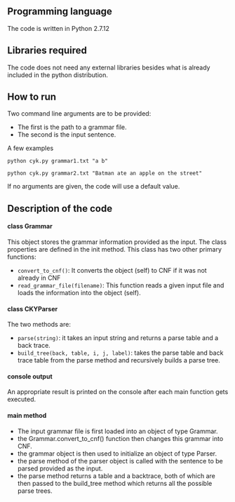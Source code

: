 ## Programming language
The code is written in Python 2.7.12

## Libraries required
The code does not need any external libraries besides what is already included in the python distribution.

## How to run
Two command line arguments are to be provided:
- The first is the path to a grammar file.
- The second is the input sentence.

A few examples
```
python cyk.py grammar1.txt "a b"

python cyk.py grammar2.txt "Batman ate an apple on the street"
```

If no arguments are given, the code will use a default value.
 

## Description of the code
#### class Grammar
This object stores the grammar information provided as the input. The class properties are defined in the init method. This class has two other primary functions:

- ``convert_to_cnf()``: It converts the object (self) to CNF if it was not already in CNF
- ``read_grammar_file(filename)``: This function reads a given input file and loads the information into the object (self).

#### class CKYParser
The two methods are:

- ``parse(string)``: it takes an input string and returns a parse table and a back trace.
- ``build_tree(back, table, i, j, label)``: takes the parse table and back trace table from the parse method and recursively builds a parse tree.

#### console output
An appropriate result is printed on the console after each main function gets executed.

#### main method
- The input grammar file is first loaded into an object of type Grammar.
- the Grammar.convert_to_cnf() function then changes this grammar into CNF.
- the grammar object is then used to initialize an object of type Parser.
- the parse method of the parser object is called with the sentence to be parsed provided as the input.
- the parse method returns a table and a backtrace, both of which are then passed to the build_tree method which returns all the possible parse trees.
